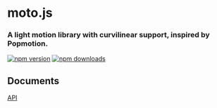 # moto.js
### A light motion library with curvilinear support, inspired by Popmotion.
[![npm version](https://img.shields.io/npm/v/@tuia/moto.js.svg?style=flat-square)](https://www.npmjs.com/package/@tuia/moto.js)
[![npm downloads](https://img.shields.io/npm/dm/@tuia/moto.js.svg?style=flat-square)](https://www.npmjs.com/package/@tuia/moto.js)

## Documents
[API](//tuia-fed.github.io/moto.js/index.html)
